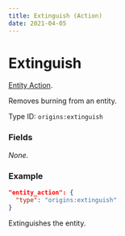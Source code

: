 ```yaml
---
title: Extinguish (Action)
date: 2021-04-05
---
```

# Extinguish

[Entity Action](../entity_actions.md).

Removes burning from an entity.

Type ID: `origins:extinguish`

### Fields

_None._

### Example
```json
"entity_action": {
  "type": "origins:extinguish"
}
```
Extinguishes the entity.
